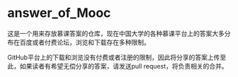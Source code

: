 # answer_of_Mooc
这是一个用来存放慕课答案的仓库，现在中国大学的各种慕课平台上的答案大多分布在百度或者付费论坛，浏览和下载存在多种限制。

GitHub平台上的下载和浏览没有付费或者注册的限制，因此将分享的答案上传至此，如果读者有希望无偿分享的答案，请发送pull request，将负责相关的合并。
